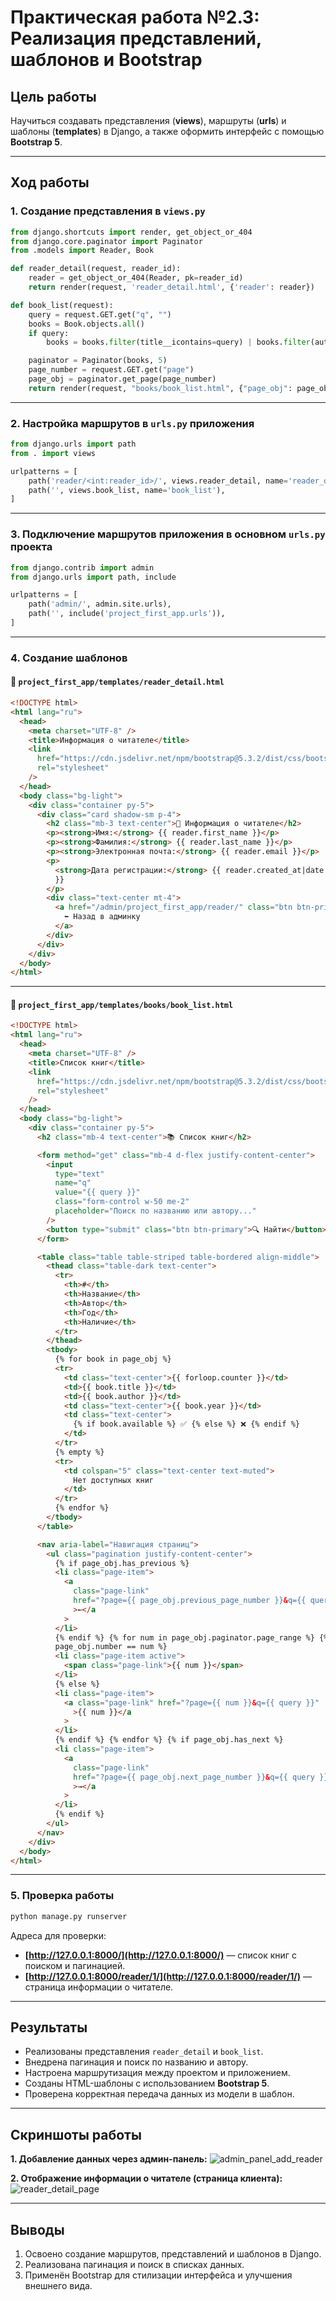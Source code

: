 
# Практическая работа №2.3: Реализация представлений, шаблонов и Bootstrap

## Цель работы

Научиться создавать представления (**views**), маршруты (**urls**) и шаблоны (**templates**) в Django, а также оформить интерфейс с помощью **Bootstrap 5**.

---

## Ход работы

### 1. Создание представления в `views.py`

```python
from django.shortcuts import render, get_object_or_404
from django.core.paginator import Paginator
from .models import Reader, Book

def reader_detail(request, reader_id):
    reader = get_object_or_404(Reader, pk=reader_id)
    return render(request, 'reader_detail.html', {'reader': reader})

def book_list(request):
    query = request.GET.get("q", "")
    books = Book.objects.all()
    if query:
        books = books.filter(title__icontains=query) | books.filter(author__icontains=query)

    paginator = Paginator(books, 5)
    page_number = request.GET.get("page")
    page_obj = paginator.get_page(page_number)
    return render(request, "books/book_list.html", {"page_obj": page_obj, "query": query})
```

---

### 2. Настройка маршрутов в `urls.py` приложения

```python
from django.urls import path
from . import views

urlpatterns = [
    path('reader/<int:reader_id>/', views.reader_detail, name='reader_detail'),
    path('', views.book_list, name='book_list'),
]
```

---

### 3. Подключение маршрутов приложения в основном `urls.py` проекта

```python
from django.contrib import admin
from django.urls import path, include

urlpatterns = [
    path('admin/', admin.site.urls),
    path('', include('project_first_app.urls')),
]
```

---

### 4. Создание шаблонов

#### 📄 `project_first_app/templates/reader_detail.html`

```html
<!DOCTYPE html>
<html lang="ru">
  <head>
    <meta charset="UTF-8" />
    <title>Информация о читателе</title>
    <link
      href="https://cdn.jsdelivr.net/npm/bootstrap@5.3.2/dist/css/bootstrap.min.css"
      rel="stylesheet"
    />
  </head>
  <body class="bg-light">
    <div class="container py-5">
      <div class="card shadow-sm p-4">
        <h2 class="mb-3 text-center">📖 Информация о читателе</h2>
        <p><strong>Имя:</strong> {{ reader.first_name }}</p>
        <p><strong>Фамилия:</strong> {{ reader.last_name }}</p>
        <p><strong>Электронная почта:</strong> {{ reader.email }}</p>
        <p>
          <strong>Дата регистрации:</strong> {{ reader.created_at|date:"d.m.Y"
          }}
        </p>
        <div class="text-center mt-4">
          <a href="/admin/project_first_app/reader/" class="btn btn-primary">
            ⬅ Назад в админку
          </a>
        </div>
      </div>
    </div>
  </body>
</html>
```

---

#### 📄 `project_first_app/templates/books/book_list.html`

```html
<!DOCTYPE html>
<html lang="ru">
  <head>
    <meta charset="UTF-8" />
    <title>Список книг</title>
    <link
      href="https://cdn.jsdelivr.net/npm/bootstrap@5.3.2/dist/css/bootstrap.min.css"
      rel="stylesheet"
    />
  </head>
  <body class="bg-light">
    <div class="container py-5">
      <h2 class="mb-4 text-center">📚 Список книг</h2>

      <form method="get" class="mb-4 d-flex justify-content-center">
        <input
          type="text"
          name="q"
          value="{{ query }}"
          class="form-control w-50 me-2"
          placeholder="Поиск по названию или автору..."
        />
        <button type="submit" class="btn btn-primary">🔍 Найти</button>
      </form>

      <table class="table table-striped table-bordered align-middle">
        <thead class="table-dark text-center">
          <tr>
            <th>#</th>
            <th>Название</th>
            <th>Автор</th>
            <th>Год</th>
            <th>Наличие</th>
          </tr>
        </thead>
        <tbody>
          {% for book in page_obj %}
          <tr>
            <td class="text-center">{{ forloop.counter }}</td>
            <td>{{ book.title }}</td>
            <td>{{ book.author }}</td>
            <td class="text-center">{{ book.year }}</td>
            <td class="text-center">
              {% if book.available %} ✅ {% else %} ❌ {% endif %}
            </td>
          </tr>
          {% empty %}
          <tr>
            <td colspan="5" class="text-center text-muted">
              Нет доступных книг
            </td>
          </tr>
          {% endfor %}
        </tbody>
      </table>

      <nav aria-label="Навигация страниц">
        <ul class="pagination justify-content-center">
          {% if page_obj.has_previous %}
          <li class="page-item">
            <a
              class="page-link"
              href="?page={{ page_obj.previous_page_number }}&q={{ query }}"
              >←</a
            >
          </li>
          {% endif %} {% for num in page_obj.paginator.page_range %} {% if
          page_obj.number == num %}
          <li class="page-item active">
            <span class="page-link">{{ num }}</span>
          </li>
          {% else %}
          <li class="page-item">
            <a class="page-link" href="?page={{ num }}&q={{ query }}"
              >{{ num }}</a
            >
          </li>
          {% endif %} {% endfor %} {% if page_obj.has_next %}
          <li class="page-item">
            <a
              class="page-link"
              href="?page={{ page_obj.next_page_number }}&q={{ query }}"
              >→</a
            >
          </li>
          {% endif %}
        </ul>
      </nav>
    </div>
  </body>
</html>
```

---

### 5. Проверка работы

```bash
python manage.py runserver
```

Адреса для проверки:

- **[http://127.0.0.1:8000/](http://127.0.0.1:8000/)** — список книг с поиском и пагинацией.
- **[http://127.0.0.1:8000/reader/1/](http://127.0.0.1:8000/reader/1/)** — страница информации о читателе.

---

## Результаты

- Реализованы представления `reader_detail` и `book_list`.
- Внедрена пагинация и поиск по названию и автору.
- Настроена маршрутизация между проектом и приложением.
- Созданы HTML-шаблоны с использованием **Bootstrap 5**.
- Проверена корректная передача данных из модели в шаблон.

---

## Скриншоты работы

**1. Добавление данных через админ-панель:**
![admin_panel_add_reader](assets/admin_panel_add_reader.png)

**2. Отображение информации о читателе (страница клиента):**
![reader_detail_page](assets/reader_detail_page.png)

---

## Выводы

1. Освоено создание маршрутов, представлений и шаблонов в Django.
2. Реализована пагинация и поиск в списках данных.
3. Применён Bootstrap для стилизации интерфейса и улучшения внешнего вида.


